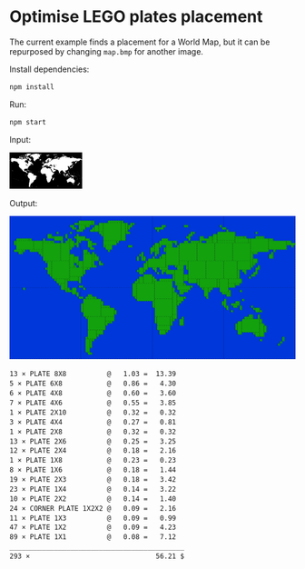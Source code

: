 # Optimise LEGO plates placement

The current example finds a placement for a World Map, but it can be repurposed by changing `map.bmp` for another image.

Install dependencies:
```bash
npm install
```

Run:
```bash
npm start
```

Input:

![input](https://github.com/JosephMarinier/lego/blob/master/map.bmp)

Output:

![output](https://github.com/JosephMarinier/lego/blob/master/lego_result.png)

```bash
13 × PLATE 8X8          @   1.03 =  13.39
5 × PLATE 6X8           @   0.86 =   4.30
6 × PLATE 4X8           @   0.60 =   3.60
7 × PLATE 4X6           @   0.55 =   3.85
1 × PLATE 2X10          @   0.32 =   0.32
3 × PLATE 4X4           @   0.27 =   0.81
1 × PLATE 2X8           @   0.32 =   0.32
13 × PLATE 2X6          @   0.25 =   3.25
12 × PLATE 2X4          @   0.18 =   2.16
1 × PLATE 1X8           @   0.23 =   0.23
8 × PLATE 1X6           @   0.18 =   1.44
19 × PLATE 2X3          @   0.18 =   3.42
23 × PLATE 1X4          @   0.14 =   3.22
10 × PLATE 2X2          @   0.14 =   1.40
24 × CORNER PLATE 1X2X2 @   0.09 =   2.16
11 × PLATE 1X3          @   0.09 =   0.99
47 × PLATE 1X2          @   0.09 =   4.23
89 × PLATE 1X1          @   0.08 =   7.12
___________________________________________
293 ×                               56.21 $
```
